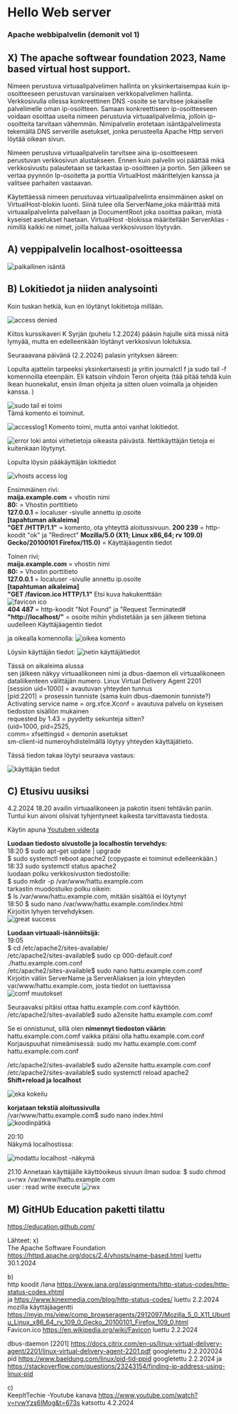 # Hello Web server
### Apache webbipalvelin (demonit vol 1)

## X) The apache softwear foundation 2023, Name based virtual host support. 
  Nimeen perustuva virtuaalipalvelimen hallinta on yksinkertaisempaa kuin ip-osoitteeseen perustuvan varsinaisen verkkopalvelimen hallinta. Verkkosivulla ollessa konkreettinen DNS -osoite se tarvitsee jokaiselle palvelimelle oman ip-osoitteen. Samaan konkreettiseen ip-osoitteeseen voidaan osoittaa useita nimeen perustuvia virtuaalipalvelimia, jolloin ip-osoitteita tarvitaan vähemmän. Nimipalvelin erotetaan isäntäpalvelimesta tekemällä DNS serverille asetukset, jonka perusteella Apache Http serveri löytää oikean sivun.   
  
  Nimeen perustuva virtuaalipalvelin tarvitsee aina ip-osoitteeseen perustuvan verkkosivun alustakseen. Ennen kuin palvelin voi päättää mikä verkkosivustu palautetaan se tarkastaa ip-osoitteen ja portin. Sen jälkeen se vertaa pyynnön Ip-osoitetta ja porttia VirtualHost määrittelyjen kanssa ja valitsee parhaiten vastaavan.  
  
  Käytettäessä nimeen perustuvaa virtuaalipalvelinta ensimmäinen askel on VirtualHost-blokin luonti. Siinä tulee olla ServerName,joka määrittää mitä virtuaalipalvelinta palvellaan ja DocumentRoot joka osoittaa paikan, mistä kyseiset asetukset haetaan. VirtualHost -blokissa määritellään ServerAlias -nimillä kaikki ne nimet, joilla haluaa verkkosivuson löytyvän.  

## A) veppipalvelin localhost-osoitteessa  

![paikallinen isäntä](https://github.com/VaMaija/Linux2024/assets/142913118/84608f65-97cf-42a7-9f96-382c00394641)

## B) Lokitiedot ja niiden analysointi 

Koin tuskan hetkiä, kun en löytänyt lokitietoja millään. 

![access denied](https://github.com/VaMaija/Linux2024/assets/142913118/ca07020b-5e34-4269-a089-16a095799755)

Kiitos kurssikaveri K Syrjän (puhelu 1.2.2024) pääsin hajulle siitä missä niitä lymyää, mutta en edelleenkään löytänyt verkkosivun lokituksia. 

Seuraaavana päivänä (2.2.2024) palasin yrityksen ääreen: 

Lopulta ajattelin tarpeeksi yksinkertaisesti ja yritin journalctl f ja sudo tail -f komennoilla eteenpäin. Eli katsoin vihdoin Teron ohjeita (tää pitää tehdä kuin Ikean huonekalut, ensin ilman ohjeita ja sitten oluen voimalla ja ohjeiden kanssa. )

![sudo tail ei toimi](https://github.com/VaMaija/Linux2024/assets/142913118/c8b926d2-c459-4677-90af-6ddc3d2fd9a3)  
  Tämä komento ei toiminut. 

![accesslog1](https://github.com/VaMaija/Linux2024/assets/142913118/607f618b-84eb-4c80-b2f1-07ed31614635)
  Komento toimi, mutta antoi vanhat lokitiedot.  

![error loki](https://github.com/VaMaija/Linux2024/assets/142913118/2f7c2769-d68b-4149-a1e2-b7eb6557446f)
antoi virhetietoja oikeasta päivästä. Nettikäyttäjän tietoja ei kuitenkaan löytynyt. 

Lopulta löysin pääkäyttäjän lokitiedot 

![vhosts access log](https://github.com/VaMaija/Linux2024/assets/142913118/91506c2d-8c03-4a9a-b33f-4907f734610c)

  Ensimmäinen rivi:   
  **maija.example.com** = vhostin nimi  
  **80:** = Vhostin porttitieto  
 **127.0.0.1** = localuser -sivulle annettu ip.osoite  
 **[tapahtuman aikaleima]**  
 **"GET /HTTP/1.1"** = komento, ota yhteyttä aloitussivuun. 
 **200 239** = http-koodit "ok" ja "Redirect" 
 **Mozilla/5.0 (X11; Linux x86_64; rv 109.0) Gecko/20100101 Firefox/115.0)** = Käyttäjäagentin tiedot

  Toinen rivi;  
   **maija.example.com** = vhostin nimi  
   **80:** = Vhostin porttitieto  
   **127.0.0.1** = localuser -sivulle annettu ip.osoite  
   **[tapahtuman aikaleima]**   
   **"GET /favicon.ico HTTP/1.1"** Etsi kuva hakukenttään  
    ![favicon ico](https://github.com/VaMaija/Linux2024/assets/142913118/2decc13d-598f-46ba-a5c4-a3169cb20327)  
   **404 487** = http-koodit "Not Found" ja "Request Terminated#  
  **"http://localhost/"** = osoite mihin yhdistetään ja sen jälkeen tietona uudelleen Käyttäjäagentin tiedot

ja oikealla komennolla: 
![oikea komento](https://github.com/VaMaija/Linux2024/assets/142913118/0bd7dbea-053f-46b4-93e7-f9cc9f6e0063)  

Löysin käyttäjän tiedot: 
![netin käyttäjätiedot](https://github.com/VaMaija/Linux2024/assets/142913118/46c5e607-72ed-4cd4-a7dc-a2fe1daa6297)

  Tässä on aikaleima alussa  
  sen jälkeen näkyy virtuaalikoneen nimi ja dbus-daemon eli virtuaalikoneen dataliikenteen välittäjän numero. Linux Virtual Delivery Agent 2201  
  [session uid=1000] = avautuvan yhteyden tunnus  
  [pid:2201] = prosessin tunniste (sama kuin dbus-daemonin tunniste?)  
  Activating service name = org.xfce.Xconf = avautuva palvelu on kyseisen tiedoston sisällön mukainen  
  requested by 1.43 = pyydetty sekunteja sitten?  
  (uid=1000, pid=2525,   
  comm= xfsettingsd = demonin asetukset   
  sm-client-id numeroyhdistelmällä löytyy yhteyden käyttäjätieto.   

  Tässä tiedon takaa löytyi seuraava vastaus: 

  ![käyttäjän tiedot](https://github.com/VaMaija/Linux2024/assets/142913118/8fc34563-148b-400e-8433-5364931dd61a)

## C) Etusivu uusiksi

  4.2.2024 18.20 availin virtuaalikoneen ja pakotin itseni tehtävän pariin. Tuntui kun aivoni olisivat tyhjentyneet kaikesta tarvittavasta tiedosta. 

  Käytin apuna [Youtuben videota](https://www.youtube.com/watch?v=rvwYzs6IMog&t=673s)
  
  **Luodaan tiedosto sivustolle ja localhostin tervehdys:**  
  18:20 $ sudo apt-get update | upgrade  
       $ sudo systemctl reboot apache2 (copypaste ei toiminut edelleenkään.)  
  18:33 sudo systemctl status apache2  
    luodaan polku verkkosivuston tiedostoille:   
       $ sudo mkdir -p /var/www/hattu.example.com  
    tarkastin muodostuiko polku oikein:  
       $ ls /var/www/hattu.example.com, mitään sisältöä ei löytynyt  
  18:50 $ sudo nano /var/www/hattu.example.com/index.html  
	Kirjoitin lyhyen tervehdyksen.  
 ![great success](https://github.com/VaMaija/Linux2024/assets/142913118/71225e70-fd9e-4262-99ba-bbfbe5a854ae)

	
  **Luodaan virtuaali-isännöitsijä:**   
  19:05  
		$ cd /etc/apache2/sites-available/  
		/etc/apache2/sites-available$ sudo cp 000-default.conf ./hattu.example.com.conf  
		/etc/apache2/sites-available$ sudo nano hattu.example.com.comf  
  Kirjoitin väliin ServerName ja ServerAliaksen ja loin yhteyden var/www/hattu.example.com, josta tiedot on luettavissa  
![comf muutokset](https://github.com/VaMaija/Linux2024/assets/142913118/22b85c66-4996-4c54-ba94-a12d799f5a83)

  
  Seuraavaksi pitäisi ottaa hattu.example.com.conf käyttöön.   
    /etc/apache2/sites-available$ sudo a2ensite hattu.example.com.comf  

  Se ei onnistunut, sillä olen **nimennyt tiedoston väärin**: hattu.example.com.comf vaikka pitäisi olla hattu.example.com.conf   
  Korjauspuuhat nimeämisessä: sudo mv hattu.example.com.comf hattu.example.com.conf  
  
  /etc/apache2/sites-available$ sudo a2ensite hattu.example.com.conf  
  /etc/apache2/sites-available$ sudo systemctl reload apache2   
  **Shift+reload ja localhost**   
  
 ![eka kokeilu](https://github.com/VaMaija/Linux2024/assets/142913118/203cea8f-ea22-4f45-be60-a2194fc2a1e9)

	
  **korjataan tekstiä aloitussivulla**     
	/var/www/hattu.example.com$ sudo nano index.html  
 ![koodinpätkä](https://github.com/VaMaija/Linux2024/assets/142913118/4465f00a-3f44-4ff6-8a0b-29f293923483)

 20:10  	
	Näkymä localhostissa:  
 
![modattu localhost -näkymä](https://github.com/VaMaija/Linux2024/assets/142913118/ea20d78e-e349-4cff-81f6-4bb4175e624e)

21.10 Annetaan käyttäjälle käyttöoikeus sivuun ilman sudoa: 
  $ sudo chmod u=rwx /var/www/hattu.example.com  
  user : read write execute 
![rwx](https://github.com/VaMaija/Linux2024/assets/142913118/9d3d69a9-4db3-4e8f-9a88-855d80adcb37)






  

 

  
  
  

 




## M) GitHUb Education paketti tilattu 

https://education.github.com/ 





  Lähteet: 
  x)  
  The Apache Software Foundation https://httpd.apache.org/docs/2.4/vhosts/name-based.html luettu 30.1.2024 
  
  b)  
  http koodit /Iana https://www.iana.org/assignments/http-status-codes/http-status-codes.xhtml  
  ja https://www.kinexmedia.com/blog/http-status-codes/ luettu 2.2.2024  
  mozilla käyttäjäagentti https://myip.ms/view/comp_browseragents/2912097/Mozilla_5_0_X11_Ubuntu_Linux_x86_64_rv_109_0_Gecko_20100101_Firefox_109_0.html  
  Favicon.ico https://en.wikipedia.org/wiki/Favicon luettu 2.2.2024

  dbus-daemon [2201] https://docs.citrix.com/en-us/linux-virtual-delivery-agent/2201/linux-virtual-delivery-agent-2201.pdf googletettu 2.2.202024  
  pid  https://www.baeldung.com/linux/pid-tid-ppid googletettu 2.2.2024  ja  
  https://stackoverflow.com/questions/23243154/finding-ip-address-using-linux-pid  

  c)      
  KeepItTechie -Youtube kanava https://www.youtube.com/watch?v=rvwYzs6IMog&t=673s katsottu 4.2.2024
   


   
 
  

